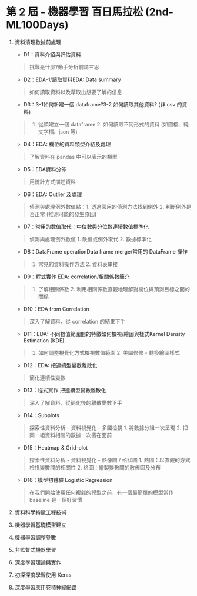 
# 第 2 屆 - 機器學習 百日馬拉松 (2nd-ML100Days)

1. 資料清理數據前處理

	- D1：資料介紹與評估資料
	> 挑戰是什麼?動手分析前請三思
	- D2：EDA-1/讀取資料EDA: Data summary
	> 如何讀取資料以及萃取出想要了解的信息
	- D3：3-1如何新建一個 dataframe?3-2 如何讀取其他資料? (非 csv 的資料)
	> 1. 從頭建立一個 dataframe 2. 如何讀取不同形式的資料 (如圖檔、純文字檔、json 等)
	- D4：EDA: 欄位的資料類型介紹及處理
	> 了解資料在 pandas 中可以表示的類型
	- D5：EDA資料分佈
	> 用統計方式描述資料
	- D6：EDA: Outlier 及處理
	> 偵測與處理例外數值點：1. 透過常用的偵測方法找到例外 2. 判斷例外是否正常 (推測可能的發生原因)
	- D7：常用的數值取代：中位數與分位數連續數值標準化
	> 偵測與處理例外數值 1. 缺值或例外取代 2. 數據標準化
	- D8：DataFrame operationData frame merge/常用的 DataFrame 操作
	> 1. 常見的資料操作方法 2. 資料表串接
	- D9：程式實作 EDA: correlation/相關係數簡介
	> 1. 了解相關係數 2. 利用相關係數直觀地理解對欄位與預測目標之間的關係
	- D10：EDA from Correlation
	> 深入了解資料，從 correlation 的結果下手
	- D11：EDA: 不同數值範圍間的特徵如何檢視/繪圖與樣式Kernel Density Estimation (KDE)
	> 1. 如何調整視覺化方式檢視數值範圍 2. 美圖修修 - 轉換繪圖樣式
	- D12：EDA: 把連續型變數離散化
	> 簡化連續性變數
	- D13：程式實作 把連續型變數離散化
	> 深入了解資料，從簡化後的離散變數下手
	- D14：Subplots
	> 探索性資料分析 - 資料視覺化 - 多圖檢視 1. 將數據分組一次呈現 2. 把同一組資料相關的數據一次攤在面前
	- D15：Heatmap & Grid-plot
	> 探索性資料分析 - 資料視覺化 - 熱像圖 / 格狀圖 1. 熱圖：以直觀的方式檢視變數間的相關性 2. 格圖：繪製變數間的散佈圖及分布
	- D16：模型初體驗 Logistic Regression
	> 在我們開始使用任何複雜的模型之前，有一個最簡單的模型當作 baseline 是一個好習慣 

2. 資料科學特徵工程技術
3. 機器學習基礎模型建立
4. 機器學習調整參數
5. 非監督式機器學習
6. 深度學習理論與實作
7. 初探深度學習使用 Keras
8. 深度學習應用卷積神經網路